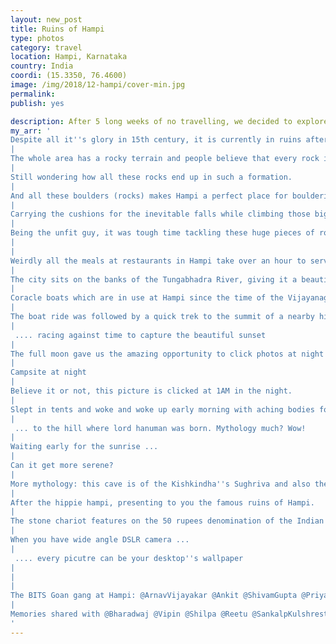 ```yaml
---
layout: new_post
title: Ruins of Hampi
type: photos
category: travel
location: Hampi, Karnataka
country: India
coordi: (15.3350, 76.4600)
image: /img/2018/12-hampi/cover-min.jpg
permalink:
publish: yes

description: After 5 long weeks of no travelling, we decided to explore Hampi - the capital of Vijayagara empire and one of the famous UNESCO World Heritage Site of South India. It also happened to be the second-largest medieval-era city after Beijing.
my_arr: '
Despite all it''s glory in 15th century, it is currently in ruins after the empire was defeated by Muslim sultanates. This trip should be a good history lesson.
|
The whole area has a rocky terrain and people believe that every rock in hampi has it''s own story to tell.
|
Still wondering how all these rocks end up in such a formation.
|
And all these boulders (rocks) makes Hampi a perfect place for bouldering - unassisted rock climbing - and attracts tourists from all over the world.
|
Carrying the cushions for the inevitable falls while climbing those big boulders.
|
Being the unfit guy, it was tough time tackling these huge pieces of rocks.
|
|
Weirdly all the meals at restaurants in Hampi take over an hour to serve - giving us the opportunity to converse and click more pictures :)
|
The city sits on the banks of the Tungabhadra River, giving it a beautiful landscape.
|
Coracle boats which are in use at Hampi since the time of the Vijayanagra empire.
|
The boat ride was followed by a quick trek to the summit of a nearby hill ...
|
 .... racing against time to capture the beautiful sunset
|
The full moon gave us the amazing opportunity to click photos at night
|
Campsite at night
|
Believe it or not, this picture is clicked at 1AM in the night.
|
Slept in tents and woke and woke up early morning with aching bodies for a sunrise trek ...
|
 ... to the hill where lord hanuman was born. Mythology much? Wow!
|
Waiting early for the sunrise ...
|
Can it get more serene?
|
More mythology: this cave is of the Kishkindha''s Sughriva and also the place where Lord Ram fought Bali as per the Ramayana
|
After the hippie hampi, presenting to you the famous ruins of Hampi.
|
The stone chariot features on the 50 rupees denomination of the Indian Currency
|
When you have wide angle DSLR camera ...
|
 .... every picutre can be your desktop''s wallpaper
|
|
|
The BITS Goan gang at Hampi: @ArnavVijayakar @Ankit @ShivamGupta @PriyankLodha @GouravGoel, and coincidentally also met a senior @SankalpKulshrestha during the trip.
|
Memories shared with @Bharadwaj @Vipin @Shilpa @Reetu @SankalpKulshrestha @ShivamGupta @Anupama @Ankit @GouravGoel @Shubham @PriyankLodha @ArnavVijayakar @JollyGBL and clicked by @Devanshi. Thanks @GetBeyondLimits for the wonderful time.
'
---
```

<!-- http://compressjpeg.com -->
<!-- http://compressimage.toolur.com/ 1024, 400-->
